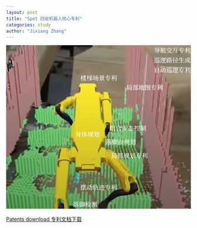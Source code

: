 ```yaml
---
layout: post
title: "Spot 四足机器人核心专利"
categories: study
author: "Jixiang Zhang"
---
```


![](images/spot-patents.png)

[Patents download 专利文档下载](https://github.com/matheecs/spot-patents)
